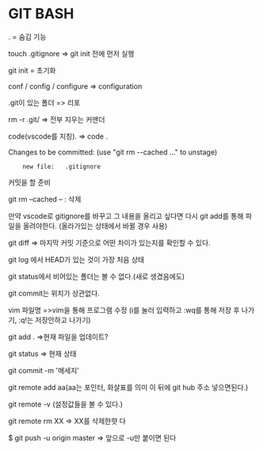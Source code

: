 # GIT BASH



. = 숨김 기능



touch .gitignore => git init 전에 먼저 실행

git init = 초기화 



conf / config / configure => configuration

.git이 있는 폴더  => 리포



rm -r .git/ => 전부 지우는 커맨더



code(vscode를 지칭). => code .

Changes to be committed:
  (use "git rm --cached <file>..." to unstage)

        new file:   .gitignore

커밋을 할 준비



git rm –cached – : 삭제

만약 vscode로 gitignore를 바꾸고 그 내용을 올리고 싶다면 다시 git add를 통해 파일을 올려야한다. (올라가있는 상태에서 바뀔 경우 사용)

git diff => 마지막 커밋 기준으로 어떤 차이가 있는지를 확인할 수 있다.



git log 에서 HEAD가 있는 것이 가장 처음 상태

git status에서 비어있는 폴더는 볼 수 없다.(새로 생겼음에도)

git commit는 위치가 상관없다.



vim 파일명 =>vim을 통해 프로그램 수정 (i를 눌러 입력하고 :wq를 통해 저장 후 나가기, :q!는 저장안하고 나가기)

git add . =>현재 파일을 업데이트?

git status => 현재 상태

git commit -m '메세지' 

git remote add aa(aa는 포인터, 화살표를 의미 이 뒤에 git hub 주소 넣으면된다.)

git remote -v (설정값들을 볼 수 있다.)

git remote rm XX => XX를 삭제한햣 다

$ git push -u origin master => 앞으로 -u만 붙이면 된다